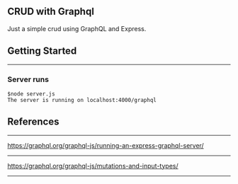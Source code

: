 ## CRUD with Graphql

Just a simple crud using GraphQL and Express.

## Getting Started

---

### Server runs

    $node server.js
    The server is running on localhost:4000/graphql

## References

---

https://graphql.org/graphql-js/running-an-express-graphql-server/

---

https://graphql.org/graphql-js/mutations-and-input-types/

---
